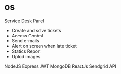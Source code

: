 # os

Service Desk Panel

- Create and solve tickets
- Access Control
- Send e-mails
- Alert on screen when late ticket
- Statics Report
- Uplod images

NodeJS
Express
JWT
MongoDB
ReactJs
Sendgrid API
